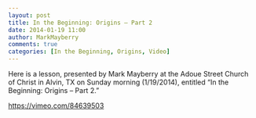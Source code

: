 ```yaml
---
layout: post
title: In the Beginning: Origins – Part 2
date: 2014-01-19 11:00
author: MarkMayberry
comments: true
categories: [In the Beginning, Origins, Video]
---
```

Here is a lesson, presented by Mark Mayberry at the Adoue Street Church of Christ in Alvin, TX on Sunday morning (1/19/2014), entitled “In the Beginning: Origins – Part 2.” 

https://vimeo.com/84639503
